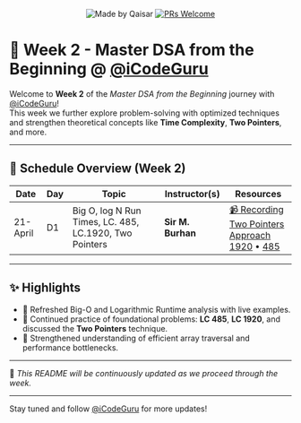 <div align="center">

![Made by Qaisar](https://img.shields.io/badge/Made%20by-Qaisar%20Abbas-blueviolet)
[![PRs Welcome](https://img.shields.io/badge/PRs-welcome-brightgreen.svg?style=flat-square)](http://makeapullrequest.com)

</div>

# 📘 Week 2 - Master DSA from the Beginning @ [@iCodeGuru](https://www.linkedin.com/company/icode-guru/posts/?feedView=all)

Welcome to **Week 2** of the *Master DSA from the Beginning* journey with [@iCodeGuru](https://www.linkedin.com/company/icode-guru/posts/?feedView=all)!  
This week we further explore problem-solving with optimized techniques and strengthen theoretical concepts like **Time Complexity**, **Two Pointers**, and more.

---

## 📅 Schedule Overview (Week 2)

| Date      | Day | Topic                                                                 | Instructor(s)                        | Resources |
|-----------|-----|------------------------------------------------------------------------|--------------------------------------|-----------|
| 21-April  | D1  | Big O, log N Run Times, LC. 485, LC.1920, Two Pointers                 | **Sir M. Burhan**                    | [📹 Recording](https://www.facebook.com/iCodeguru/videos/982451057391124/)<br>[Two Pointers Approach](https://www.geeksforgeeks.org/two-pointers-technique/)<br>[1920](https://leetcode.com/problems/build-array-from-permutation/) • [485](https://leetcode.com/problems/max-consecutive-ones/) |

---

## ✨ Highlights

- 🔹 Refreshed Big-O and Logarithmic Runtime analysis with live examples.
- 🔹 Continued practice of foundational problems: **LC 485**, **LC 1920**, and discussed the **Two Pointers** technique.
- 🔹 Strengthened understanding of efficient array traversal and performance bottlenecks.

---

📌 *This README will be continuously updated as we proceed through the week.*

---

Stay tuned and follow [@iCodeGuru](https://www.linkedin.com/company/icode-guru/posts/?feedView=all) for more updates!
